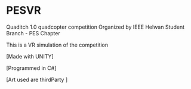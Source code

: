 # PESVR
Quaditch 1.0 quadcopter competition 
Organized by IEEE Helwan Student Branch - PES Chapter 

This is a VR simulation of the competition 

[Made with UNITY] 

[Programmed in C#]

[Art used are thirdParty ]
